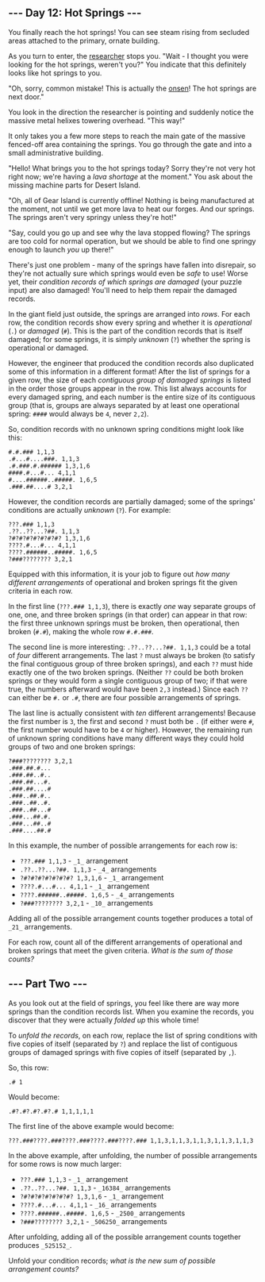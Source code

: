 ## \--- Day 12: Hot Springs ---

You finally reach the hot springs! You can see steam rising from secluded areas attached to the primary, ornate
building.

As you turn to enter, the [researcher](11) stops you. "Wait - I thought you were looking for the hot springs, weren't
you?" You indicate that this definitely looks like hot springs to you.

"Oh, sorry, common mistake! This is actually the [onsen](https://en.wikipedia.org/wiki/Onsen)! The hot springs are next
door."

You look in the direction the researcher is pointing and suddenly notice the massive metal helixes towering overhead.
"This way!"

It only takes you a few more steps to reach the main gate of the massive fenced-off area containing the springs. You go
through the gate and into a small administrative building.

"Hello! What brings you to the hot springs today? Sorry they're not very hot right now; we're having a _lava shortage_
at the moment." You ask about the missing machine parts for Desert Island.

"Oh, all of Gear Island is currently offline! Nothing is being manufactured at the moment, not until we get more lava to
heat our forges. And our springs. The springs aren't very springy unless they're hot!"

"Say, could you go up and see why the lava stopped flowing? The springs are too cold for normal operation, but we should
be able to find one springy enough to launch _you_ up there!"

There's just one problem - many of the springs have fallen into disrepair, so they're not actually sure which springs
would even be _safe_ to use! Worse yet, their _condition records of which springs are damaged_ (your puzzle input) are
also damaged! You'll need to help them repair the damaged records.

In the giant field just outside, the springs are arranged into _rows_. For each row, the condition records show every
spring and whether it is _operational_ (`.`) or _damaged_ (`#`). This is the part of the condition records that is
itself damaged; for some springs, it is simply _unknown_ (`?`) whether the spring is operational or damaged.

However, the engineer that produced the condition records also duplicated some of this information in a different
format! After the list of springs for a given row, the size of each _contiguous group of damaged springs_ is listed in
the order those groups appear in the row. This list always accounts for every damaged spring, and each number is the
entire size of its contiguous group (that is, groups are always separated by at least one operational spring: `####`
would always be `4`, never `2,2`).

So, condition records with no unknown spring conditions might look like this:

```
#.#.### 1,1,3
.#...#....###. 1,1,3
.#.###.#.###### 1,3,1,6
####.#...#... 4,1,1
#....######..#####. 1,6,5
.###.##....# 3,2,1

```

However, the condition records are partially damaged; some of the springs' conditions are actually _unknown_ (`?`). For
example:

```
???.### 1,1,3
.??..??...?##. 1,1,3
?#?#?#?#?#?#?#? 1,3,1,6
????.#...#... 4,1,1
????.######..#####. 1,6,5
?###???????? 3,2,1

```

Equipped with this information, it is your job to figure out _how many different arrangements_ of operational and broken
springs fit the given criteria in each row.

In the first line (`???.### 1,1,3`), there is exactly _one_ way separate groups of one, one, and three broken springs
(in that order) can appear in that row: the first three unknown springs must be broken, then operational, then broken
(`#.#`), making the whole row `#.#.###`.

The second line is more interesting: `.??..??...?##. 1,1,3` could be a total of _four_ different arrangements. The last
`?` must always be broken (to satisfy the final contiguous group of three broken springs), and each `??` must hide
exactly one of the two broken springs. (Neither `??` could be both broken springs or they would form a single contiguous
group of two; if that were true, the numbers afterward would have been `2,3` instead.) Since each `??` can either be
`#.` or `.#`, there are four possible arrangements of springs.

The last line is actually consistent with _ten_ different arrangements! Because the first number is `3`, the first and
second `?` must both be `.` (if either were `#`, the first number would have to be `4` or higher). However, the
remaining run of unknown spring conditions have many different ways they could hold groups of two and one broken
springs:

```
?###???????? 3,2,1
.###.##.#...
.###.##..#..
.###.##...#.
.###.##....#
.###..##.#..
.###..##..#.
.###..##...#
.###...##.#.
.###...##..#
.###....##.#

```

In this example, the number of possible arrangements for each row is:

- `???.### 1,1,3` \- `_1_` arrangement
- `.??..??...?##. 1,1,3` \- `_4_` arrangements
- `?#?#?#?#?#?#?#? 1,3,1,6` \- `_1_` arrangement
- `????.#...#... 4,1,1` \- `_1_` arrangement
- `????.######..#####. 1,6,5` \- `_4_` arrangements
- `?###???????? 3,2,1` \- `_10_` arrangements

Adding all of the possible arrangement counts together produces a total of `_21_` arrangements.

For each row, count all of the different arrangements of operational and broken springs that meet the given criteria.
_What is the sum of those counts?_

## \--- Part Two ---

As you look out at the field of springs, you feel like there are way more springs than the condition records list. When
you examine the records, you discover that they were actually _folded up_ this whole time!

To _unfold the records_, on each row, replace the list of spring conditions with five copies of itself (separated by
`?`) and replace the list of contiguous groups of damaged springs with five copies of itself (separated by `,`).

So, this row:

```
.# 1
```

Would become:

```
.#?.#?.#?.#?.# 1,1,1,1,1
```

The first line of the above example would become:

```
???.###????.###????.###????.###????.### 1,1,3,1,1,3,1,1,3,1,1,3,1,1,3
```

In the above example, after unfolding, the number of possible arrangements for some rows is now much larger:

- `???.### 1,1,3` \- `_1_` arrangement
- `.??..??...?##. 1,1,3` \- `_16384_` arrangements
- `?#?#?#?#?#?#?#? 1,3,1,6` \- `_1_` arrangement
- `????.#...#... 4,1,1` \- `_16_` arrangements
- `????.######..#####. 1,6,5` \- `_2500_` arrangements
- `?###???????? 3,2,1` \- `_506250_` arrangements

After unfolding, adding all of the possible arrangement counts together produces `_525152_`.

Unfold your condition records; _what is the new sum of possible arrangement counts?_
